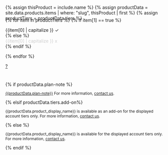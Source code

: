 {% assign thisProduct = include.name %}
{% assign productData = site.data.products.items | where: "slug", thisProduct | first %}
{% assign productTiers = productData.tiers %}


<div class="popover" data-popover data-active-class="popover--active">
<div class="flex flex--wrap waffle" style="margin-top: -25px;margin-bottom: 40px;" >

{% for item in productTiers %}
{% if item[1] == true %}
<div class="flex__column flex__column--shrink">
        <span class="badge badge--{% if item[0] == 'add-on' %}success{% else %}primary{%endif%}"> {{item[0] | capitalize }} ✓ </span>
</div>
{% else %}
<div class="flex__column flex__column--shrink">
        <span class="badge badge--gray" style="opacity:0.2"> {{item[0] | capitalize }} x </span>
        </div>
{% endif %}

{% endfor %}
<div class="flex__column flex__column--shrink" style="padding-top:0px">
  <a class="recent-contributor__button button-link" href="#" data-popover-target="contributors">?</a>
</div>
</div>



<div class="popover__body" data-popover-body="contributors">
{% if productData.plan-note %}
<p style="font-size:12px"><a href="https://segment.com/pricing">{{productData.plan-note}}</a> For more information, <a href="https://segment.com/help/contact/">contact us</a>.</p>
{% elsif productData.tiers.add-on%}
<p style="font-size:12px">{{productData.product_display_name}} is available as an add-on for the displayed account tiers only. For more information, <a href="https://segment.com/help/contact/">contact us</a>.</p>
{% else %}
<p style="font-size:12px">{{productData.product_display_name}} is available for the displayed account tiers only. For more information, <a href="https://segment.com/help/contact/">contact us</a>.</p>
{% endif %}
</div>
</div>
